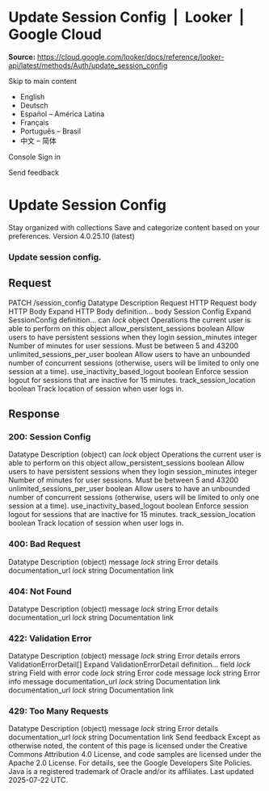 # Update Session Config  |  Looker  |  Google Cloud

**Source:** https://cloud.google.com/looker/docs/reference/looker-api/latest/methods/Auth/update_session_config

Skip to main content 


  * English
  * Deutsch
  * Español – América Latina
  * Français
  * Português – Brasil
  * 中文 – 简体

Console  Sign in


Send feedback 
#  Update Session Config
Stay organized with collections  Save and categorize content based on your preferences. 
Version 4.0.25.10 (latest) 
### Update session config.
## Request
PATCH /session_config 
Datatype
Description
Request
HTTP Request 
body
HTTP Body 
Expand HTTP Body definition... 
body
Session Config
Expand SessionConfig definition... 
can
_lock_
object 
Operations the current user is able to perform on this object
allow_persistent_sessions
boolean 
Allow users to have persistent sessions when they login
session_minutes
integer 
Number of minutes for user sessions. Must be between 5 and 43200
unlimited_sessions_per_user
boolean 
Allow users to have an unbounded number of concurrent sessions (otherwise, users will be limited to only one session at a time).
use_inactivity_based_logout
boolean 
Enforce session logout for sessions that are inactive for 15 minutes.
track_session_location
boolean 
Track location of session when user logs in.
## Response
### 200: Session Config
Datatype
Description
(object)
can
_lock_
object 
Operations the current user is able to perform on this object
allow_persistent_sessions
boolean 
Allow users to have persistent sessions when they login
session_minutes
integer 
Number of minutes for user sessions. Must be between 5 and 43200
unlimited_sessions_per_user
boolean 
Allow users to have an unbounded number of concurrent sessions (otherwise, users will be limited to only one session at a time).
use_inactivity_based_logout
boolean 
Enforce session logout for sessions that are inactive for 15 minutes.
track_session_location
boolean 
Track location of session when user logs in.
### 400: Bad Request
Datatype
Description
(object)
message
_lock_
string 
Error details
documentation_url
_lock_
string 
Documentation link
### 404: Not Found
Datatype
Description
(object)
message
_lock_
string 
Error details
documentation_url
_lock_
string 
Documentation link
### 422: Validation Error
Datatype
Description
(object)
message
_lock_
string 
Error details
errors
ValidationErrorDetail[] 
Expand ValidationErrorDetail definition... 
field
_lock_
string 
Field with error
code
_lock_
string 
Error code
message
_lock_
string 
Error info message
documentation_url
_lock_
string 
Documentation link
documentation_url
_lock_
string 
Documentation link
### 429: Too Many Requests
Datatype
Description
(object)
message
_lock_
string 
Error details
documentation_url
_lock_
string 
Documentation link
Send feedback 
Except as otherwise noted, the content of this page is licensed under the Creative Commons Attribution 4.0 License, and code samples are licensed under the Apache 2.0 License. For details, see the Google Developers Site Policies. Java is a registered trademark of Oracle and/or its affiliates.
Last updated 2025-07-22 UTC.


